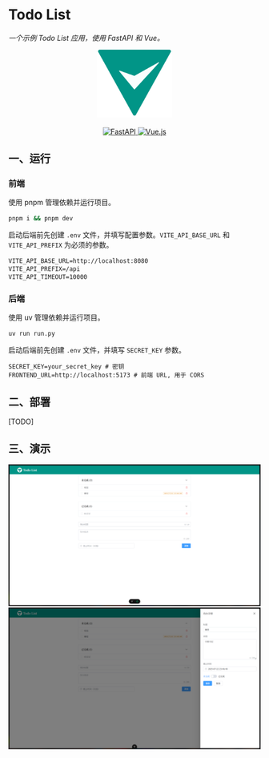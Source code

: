 # Todo List

<i>一个示例 Todo List 应用，使用 FastAPI 和 Vue。</i>
<br>

<div align="center">
    <img src="./.github/assets/icon.svg"
         alt="Todo List Icon"
         width="150">
</div>
<br>
<div align="center">
    <a href="https://fastapi.tiangolo.com">
        <img src="https://img.shields.io/badge/FastAPI-005571?style=for-the-badge&logo=fastapi"
             alt="FastAPI"
             height="20">
    </a>
    <a href="https://vuejs.org">
        <img src="https://img.shields.io/badge/Vue.js-35495E?style=for-the-badge&logo=vue.js&logoColor=4FC08D"
             alt="Vue.js"
             height="20">
    </a>
</div>

## 一、运行

### 前端

使用 pnpm 管理依赖并运行项目。

```bash
pnpm i && pnpm dev
```

启动后端前先创建 `.env` 文件，并填写配置参数。`VITE_API_BASE_URL` 和 `VITE_API_PREFIX` 为必须的参数。

```
VITE_API_BASE_URL=http://localhost:8080
VITE_API_PREFIX=/api
VITE_API_TIMEOUT=10000
```

### 后端

使用 uv 管理依赖并运行项目。

```bash
uv run run.py
```

启动后端前先创建 `.env` 文件，并填写 `SECRET_KEY` 参数。

```
SECRET_KEY=your_secret_key # 密钥
FRONTEND_URL=http://localhost:5173 # 前端 URL, 用于 CORS
```

## 二、部署

[TODO]

## 三、演示

![demo1](./.github/assets/demo1.png)
![demo2](./.github/assets/demo2.png)
